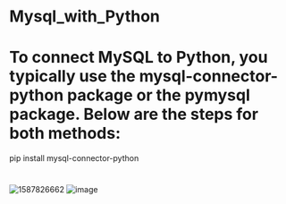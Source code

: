 # Mysql_with_Python
# To connect MySQL to Python, you typically use the mysql-connector-python package or the pymysql package. Below are the steps for both methods:
pip install mysql-connector-python
#
![1587826662](https://github.com/user-attachments/assets/bf3884bc-5862-4138-9371-ef8fbe531c3c)
![image](https://github.com/user-attachments/assets/cf7a0f64-04e8-4d85-9cb0-607d68e9d8d3)
